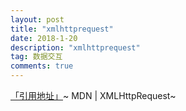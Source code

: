 ```yaml
---
layout: post
title: "xmlhttprequest"
date: 2018-1-20
description: "xmlhttprequest"
tag: 数据交互
comments: true
---
```

[「引用地址」](https://developer.mozilla.org/zh-CN/docs/Web/API/XMLHttpRequest)~ MDN | XMLHttpRequest~
